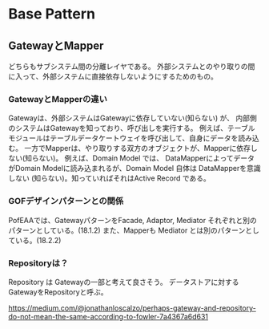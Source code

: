 # Base Pattern

## GatewayとMapper
どちらもサブシステム間の分離レイヤである。
外部システムとのやり取りの間に入って、外部システムに直接依存しないようにするためのもの。
### GatewayとMapperの違い
Gatewayは、外部システムはGatewayに依存していない(知らない) が、 内部側のシステムはGatewayを知っており、呼び出しを実行する。
例えば、テーブルモジュールはテーブルデータケートウェイを呼び出して、自身にデータを読み込む。
一方でMapperは、やり取りする双方のオブジェクトが、Mapperに依存しない(知らない)。
例えば、Domain Model では、 DataMapperによってデータがDomain Modelに読み込まれるが、Domain Model 自体は DataMapperを意識しない (知らない)。知っていればそれはActive Record である。

### GOFデザインパターンとの関係
PofEAAでは、GatewayパターンをFacade, Adaptor, Mediator それぞれと別のパターンとしている。(18.1.2)
また、Mapperも Mediator とは別のパターンとしている。(18.2.2)

### Repositoryは？
Repository は Gatewayの一部と考えて良さそう。
データストアに対するGatewayをRepositoryと呼ぶ。

https://medium.com/@jonathanloscalzo/perhaps-gateway-and-repository-do-not-mean-the-same-according-to-fowler-7a4367a6d631
<!--stackedit_data:
eyJoaXN0b3J5IjpbMTc4MjU3MTMzOV19
-->